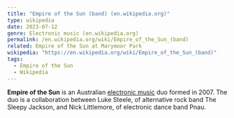 ```yaml
---
title: "Empire of the Sun (band) (en.wikipedia.org)"
type: wikipedia
date: 2023-07-12
genre: Electronic music (en.wikipedia.org)
permalink: /en.wikipedia.org/wiki/Empire_of_the_Sun_(band)
related: Empire of the Sun at Marymoor Park
wikipedia: "https://en.wikipedia.org/wiki/Empire_of_the_Sun_(band)"
tags:
  - Empire of the Sun
  - Wikipedia
---
```

**Empire of the Sun** is an Australian [electronic music](/en.wikipedia.org/wiki/Electronic_music) duo formed in 2007. The duo is a collaboration between Luke Steele, of alternative rock band The Sleepy Jackson, and Nick Littlemore, of electronic dance band Pnau.